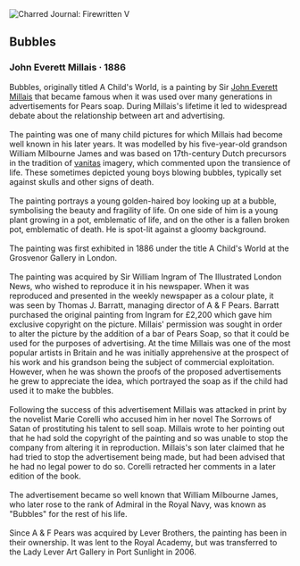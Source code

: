 <div class="artwork-of-the-day">
  <div class="container">
    <div class="img-wrapper">
      <img
        src="https://uploads2.wikiart.org/images/john-everett-millais/not_detected_236477.jpg!Large.jpg"
        alt="Charred Journal: Firewritten V" />
    </div>
    <div class="artwork-detail">
      <div class="artwork-origin"> 
        <h2 class="artwork-name">Bubbles</h2>
        <h3 class="artist">
          John Everett Millais
                    ·  1886
        </h3>
      </div>
      <p class="description">
        <span class="artwork-description-text ng-binding" ng-bind-html="viewModel.ArtworkOfTheDay.Description | unsafe">Bubbles, originally titled A Child's World, is a painting by Sir <a target="_blank" href="/en/john-everett-millais">John Everett Millais</a> that became famous when it was used over many generations in advertisements for Pears soap. During Millais's lifetime it led to widespread debate about the relationship between art and advertising.
<br>
<br>The painting was one of many child pictures for which Millais had become well known in his later years. It was modelled by his five-year-old grandson William Milbourne James and was based on 17th-century Dutch precursors in the tradition of <a target="_blank" href="/en/paintings-by-genre/vanitas">vanitas</a> imagery, which commented upon the transience of life. These sometimes depicted young boys blowing bubbles, typically set against skulls and other signs of death.
<br>
<br>The painting portrays a young golden-haired boy looking up at a bubble, symbolising the beauty and fragility of life. On one side of him is a young plant growing in a pot, emblematic of life, and on the other is a fallen broken pot, emblematic of death. He is spot-lit against a gloomy background.
<br>
<br>The painting was first exhibited in 1886 under the title A Child's World at the Grosvenor Gallery in London.
<br>
<br>The painting was acquired by Sir William Ingram of The Illustrated London News, who wished to reproduce it in his newspaper. When it was reproduced and presented in the weekly newspaper as a colour plate, it was seen by Thomas J. Barratt, managing director of A &amp; F Pears. Barratt purchased the original painting from Ingram for £2,200 which gave him exclusive copyright on the picture. Millais' permission was sought in order to alter the picture by the addition of a bar of Pears Soap, so that it could be used for the purposes of advertising. At the time Millais was one of the most popular artists in Britain and he was initially apprehensive at the prospect of his work and his grandson being the subject of commercial exploitation. However, when he was shown the proofs of the proposed advertisements he grew to appreciate the idea, which portrayed the soap as if the child had used it to make the bubbles.
<br>
<br>Following the success of this advertisement Millais was attacked in print by the novelist Marie Corelli who accused him in her novel The Sorrows of Satan of prostituting his talent to sell soap. Millais wrote to her pointing out that he had sold the copyright of the painting and so was unable to stop the company from altering it in reproduction. Millais's son later claimed that he had tried to stop the advertisement being made, but had been advised that he had no legal power to do so. Corelli retracted her comments in a later edition of the book.
<br>
<br>The advertisement became so well known that William Milbourne James, who later rose to the rank of Admiral in the Royal Navy, was known as "Bubbles" for the rest of his life.
<br>
<br>Since A &amp; F Pears was acquired by Lever Brothers, the painting has been in their ownership. It was lent to the Royal Academy, but was transferred to the Lady Lever Art Gallery in Port Sunlight in 2006.</span>
                        <div class="text-shadow-container" ng-show="showShadow" style=""></div>
      </p>
    </div>
  </div>

</div>
